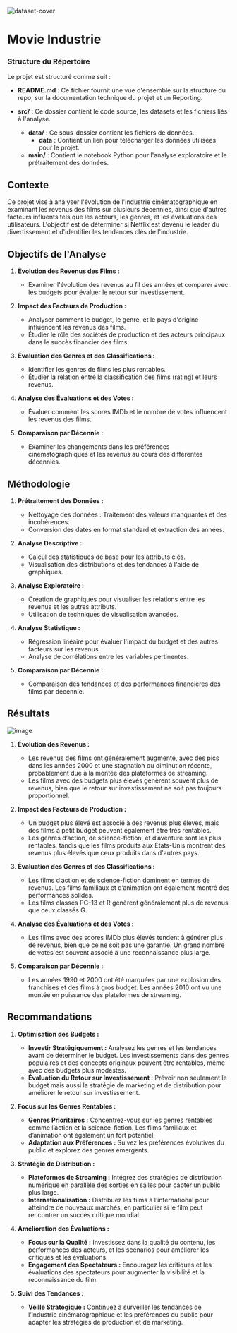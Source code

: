![dataset-cover](https://github.com/user-attachments/assets/52475837-d768-40a2-8b17-69578fea217c)

# Movie Industrie

### Structure du Répertoire
Le projet est structuré comme suit :

- **README.md** : Ce fichier fournit une vue d'ensemble sur la structure du repo, sur la documentation technique du projet et un Reporting.

- **src/** : Ce dossier contient le code source, les datasets et les fichiers liés à l'analyse.
  - **data/** : Ce sous-dossier contient les fichiers de données.
    - **data** : Contient un lien pour télécharger les données utilisées pour le projet.
  - **main/** : Contient le notebook Python pour l'analyse exploratoire et le prétraitement des données.

## Contexte
Ce projet vise à analyser l'évolution de l'industrie cinématographique en examinant les revenus des films sur plusieurs décennies, ainsi que d'autres facteurs influents tels que les acteurs, les genres, et les évaluations des utilisateurs. L'objectif est de déterminer si Netflix est devenu le leader du divertissement et d'identifier les tendances clés de l'industrie.

## Objectifs de l'Analyse
1. **Évolution des Revenus des Films :**
   - Examiner l'évolution des revenus au fil des années et comparer avec les budgets pour évaluer le retour sur investissement.

2. **Impact des Facteurs de Production :**
   - Analyser comment le budget, le genre, et le pays d'origine influencent les revenus des films.
   - Étudier le rôle des sociétés de production et des acteurs principaux dans le succès financier des films.

3. **Évaluation des Genres et des Classifications :**
   - Identifier les genres de films les plus rentables.
   - Étudier la relation entre la classification des films (rating) et leurs revenus.

4. **Analyse des Évaluations et des Votes :**
   - Évaluer comment les scores IMDb et le nombre de votes influencent les revenus des films.

5. **Comparaison par Décennie :**
   - Examiner les changements dans les préférences cinématographiques et les revenus au cours des différentes décennies.

## Méthodologie
1. **Prétraitement des Données :**
   - Nettoyage des données : Traitement des valeurs manquantes et des incohérences.
   - Conversion des dates en format standard et extraction des années.

2. **Analyse Descriptive :**
   - Calcul des statistiques de base pour les attributs clés.
   - Visualisation des distributions et des tendances à l'aide de graphiques.

3. **Analyse Exploratoire :**
   - Création de graphiques pour visualiser les relations entre les revenus et les autres attributs.
   - Utilisation de techniques de visualisation avancées.

4. **Analyse Statistique :**
   - Régression linéaire pour évaluer l'impact du budget et des autres facteurs sur les revenus.
   - Analyse de corrélations entre les variables pertinentes.

5. **Comparaison par Décennie :**
   - Comparaison des tendances et des performances financières des films par décennie.

## Résultats

![image](https://github.com/user-attachments/assets/85c1e5a0-3501-4c22-afd7-4b3e5ecf9b33)


1. **Évolution des Revenus :**
   - Les revenus des films ont généralement augmenté, avec des pics dans les années 2000 et une stagnation ou diminution récente, probablement due à la montée des plateformes de streaming.
   - Les films avec des budgets plus élevés génèrent souvent plus de revenus, bien que le retour sur investissement ne soit pas toujours proportionnel.

2. **Impact des Facteurs de Production :**
   - Un budget plus élevé est associé à des revenus plus élevés, mais des films à petit budget peuvent également être très rentables.
   - Les genres d’action, de science-fiction, et d’aventure sont les plus rentables, tandis que les films produits aux États-Unis montrent des revenus plus élevés que ceux produits dans d'autres pays.

3. **Évaluation des Genres et des Classifications :**
   - Les films d’action et de science-fiction dominent en termes de revenus. Les films familiaux et d’animation ont également montré des performances solides.
   - Les films classés PG-13 et R génèrent généralement plus de revenus que ceux classés G.

4. **Analyse des Évaluations et des Votes :**
   - Les films avec des scores IMDb plus élevés tendent à générer plus de revenus, bien que ce ne soit pas une garantie. Un grand nombre de votes est souvent associé à une reconnaissance plus large.

5. **Comparaison par Décennie :**
   - Les années 1990 et 2000 ont été marquées par une explosion des franchises et des films à gros budget. Les années 2010 ont vu une montée en puissance des plateformes de streaming.

## Recommandations

1. **Optimisation des Budgets :**
   - **Investir Stratégiquement :** Analysez les genres et les tendances avant de déterminer le budget. Les investissements dans des genres populaires et des concepts originaux peuvent être rentables, même avec des budgets plus modestes.
   - **Évaluation du Retour sur Investissement :** Prévoir non seulement le budget mais aussi la stratégie de marketing et de distribution pour améliorer le retour sur investissement.

2. **Focus sur les Genres Rentables :**
   - **Genres Prioritaires :** Concentrez-vous sur les genres rentables comme l’action et la science-fiction. Les films familiaux et d’animation ont également un fort potentiel.
   - **Adaptation aux Préférences :** Suivez les préférences évolutives du public et explorez des genres émergents.

3. **Stratégie de Distribution :**
   - **Plateformes de Streaming :** Intégrez des stratégies de distribution numérique en parallèle des sorties en salles pour capter un public plus large.
   - **Internationalisation :** Distribuez les films à l’international pour atteindre de nouveaux marchés, en particulier si le film peut rencontrer un succès critique mondial.

4. **Amélioration des Évaluations :**
   - **Focus sur la Qualité :** Investissez dans la qualité du contenu, les performances des acteurs, et les scénarios pour améliorer les critiques et les évaluations.
   - **Engagement des Spectateurs :** Encouragez les critiques et les évaluations des spectateurs pour augmenter la visibilité et la reconnaissance du film.

5. **Suivi des Tendances :**
   - **Veille Stratégique :** Continuez à surveiller les tendances de l’industrie cinématographique et les préférences du public pour adapter les stratégies de production et de marketing.
